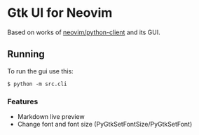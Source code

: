 # Gtk UI for Neovim

Based on works of [neovim/python-client](https://github.com/neovim/python-client) and its GUI.

## Running

To run the gui use this:

```
$ python -m src.cli
```

### Features

* Markdown live preview
* Change font and font size (PyGtkSetFontSize/PyGtkSetFont)
